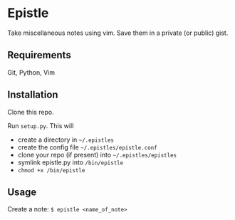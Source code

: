 # Epistle

Take miscellaneous notes using vim. Save them in a private (or public) gist.

## Requirements

Git, Python, Vim

## Installation

Clone this repo.

Run `setup.py`. This will 

  - create a directory in `~/.epistles` 
  - create the config file `~/.epistles/epistle.conf`
  - clone your repo (if present) into `~/.epistles/epistles`
  - symlink epistle.py into `/bin/epistle` 
  - `chmod +x /bin/epistle`

## Usage
  
Create a note: `$ epistle <name_of_note>`
